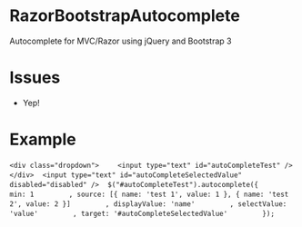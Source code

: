 # RazorBootstrapAutocomplete
Autocomplete for MVC/Razor using jQuery and Bootstrap 3

# Issues
* Yep!

# Example
`<div class="dropdown">`
`    <input type="text" id="autoCompleteTest" />`
`</div>`
` `
`<input type="text" id="autoCompleteSelectedValue" disabled="disabled" />`
` `
`$("#autoCompleteTest").autocomplete({`
`        min: 1`
`        , source: [{ name: 'test 1', value: 1 }, { name: 'test 2', value: 2 }]`
`        , displayValue: 'name'`
`        , selectValue: 'value'`
`        , target: '#autoCompleteSelectedValue'`
`        });`